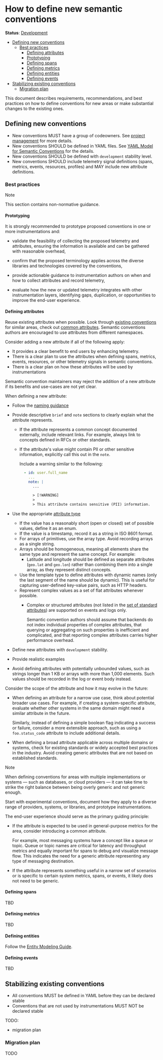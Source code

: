 <!--- Hugo front matter used to generate the website version of this page:
linkTitle: How to define new semantic conventions
--->

# How to define new semantic conventions

**Status**: [Development][DocumentStatus]

<!-- toc -->

- [Defining new conventions](#defining-new-conventions)
  - [Best practices](#best-practices)
    - [Defining attributes](#defining-attributes)
    - [Prototyping](#prototyping)
    - [Defining spans](#defining-spans)
    - [Defining metrics](#defining-metrics)
    - [Defining entities](#defining-entities)
    - [Defining events](#defining-events)
- [Stabilizing existing conventions](#stabilizing-existing-conventions)
  - [Migration plan](#migration-plan)

<!-- tocstop -->

This document describes requirements, recommendations, and best practices on how to define conventions
for new areas or make substantial changes to the existing ones.

## Defining new conventions

- New conventions MUST have a group of codeowners. See [project management](https://github.com/open-telemetry/community/blob/main/project-management.md) for more details.
  <!-- TODO: add CI check for CODEOWNERS file (when a new area is added) -->
- New conventions SHOULD be defined in YAML files. See [YAML Model for Semantic Conventions](/model/README.md) for the details.
- New conventions SHOULD be defined with `development` stability level.
- New conventions SHOULD include telemetry signal definitions (spans, metrics, events, resources, profiles) and MAY include new attribute definitions.

### Best practices

> [!NOTE]
>
> This section contains non-normative guidance.

#### Prototyping

It is strongly recommended to prototype proposed conventions in one or more instrumentations and:

- validate the feasibility of collecting the proposed telemetry and attributes, ensuring the information is available and can be gathered with reasonable overhead,

- confirm that the proposed terminology applies across the diverse libraries and technologies covered by the conventions,

- provide actionable guidance to instrumentation authors on when and how to collect attributes and record telemetry,

- evaluate how the new or updated telemetry integrates with other instrumentation layers, identifying gaps, duplication, or opportunities to improve the end-user experience.

#### Defining attributes

Reuse existing attributes when possible. Look through [existing conventions](/docs/registry/attributes/) for similar areas,
check out [common attributes](/docs/general/attributes.md).
Semantic conventions authors are encouraged to use attributes from different namespaces.

Consider adding a new attribute if all of the following apply:

- It provides a clear benefit to end users by enhancing telemetry.
- There is a clear plan to use the attributes when defining spans, metrics, events, resources, or other telemetry signals in semantic conventions.
- There is a clear plan on how these attributes will be used by instrumentations

Semantic convention maintainers may reject the addition of a new attribute if its benefits
and use-cases are not yet clear.

When defining a new attribute:

- Follow the [naming guidance](/docs/general/naming.md)
- Provide descriptive `brief` and `note` sections to clearly explain what the attribute represents.
  - If the attribute represents a common concept documented externally, include relevant links.
    For example, always link to concepts defined in RFCs or other standards.
  - If the attribute's value might contain PII or other sensitive information, explicitly call this out in
    the `note`.

    Include a warning similar to the following: <!-- TODO: update existing semconv -->

    ```yaml
      - id: user.full_name
        ...
        note: |
          ...

          > [!WARNING]
          >
          > This attribute contains sensitive (PII) information.
    ```

- Use the appropriate [attribute type](https://github.com/open-telemetry/weaver/blob/main/schemas/semconv-syntax.md#type)
  - If the value has a reasonably short (open or closed) set of possible values, define it as an enum.
  - If the value is a timestamp, record it as a string in ISO 8601 format.
  - For arrays of primitives, use the array type. Avoid recording arrays as a single string.
  - Arrays should be homogeneous, meaning all elements share the same type and represent the same concept.
    For example:
    - Latitude and longitude should be defined as separate attributes (`geo.lat` and `geo.lon`)
      rather than combining them into a single array, as they represent distinct concepts.
  - Use the template type to define attributes with dynamic names (only the last segment of the name should be dynamic).
    This is useful for capturing user-defined key-value pairs, such as HTTP headers.
  - Represent complex values as a set of flat attributes whenever possible.
    - Complex or structured attributes (not listed in the
      [set of standard attributes](https://github.com/open-telemetry/opentelemetry-specification/blob/v1.44.0/specification/common/README.md#attribute))
      are supported on events and logs only. <!-- This may change, check out https://github.com/open-telemetry/opentelemetry-specification/pull/4485 to monitor the progress -->

      Semantic convention authors should assume that backends do not index individual properties of complex attributes,
      that querying or aggregating on such properties is inefficient and complicated,
      and that reporting complex attributes carries higher performance overhead.

- Define new attributes with `development` stability.
- Provide realistic examples
- Avoid defining attributes with potentially unbounded values, such as strings longer than
  1 KB or arrays with more than 1,000 elements. Such values should be recorded in the log or event body instead. <!-- This may change, check out https://github.com/open-telemetry/semantic-conventions/issues/1651 to monitor the progress -->

Consider the scope of the attribute and how it may evolve in the future:

- When defining an attribute for a narrow use case, think about potential broader use cases.
  For example, if creating a system-specific attribute, evaluate whether other systems
  in the same domain might need a similar attribute in the future.

  Similarly, instead of defining a simple boolean flag indicating a success or failure, consider a
  more extensible approach, such as using a `foo.status_code` attribute to include additional details.

- When defining a broad attribute applicable across multiple domains or systems,
  check for existing standards or widely accepted best practices in the industry.
  Avoid creating generic attributes that are not based on established standards.

> [!NOTE]
>
> When defining conventions for areas with multiple implementations or systems — such as databases,
> or cloud providers — it can take time to strike the right balance between being
> overly generic and not generic enough.
>
> Start with experimental conventions, document how they apply to a diverse range
> of providers, systems, or libraries, and prototype instrumentations.
>
> The end-user experience should serve as the primary guiding principle:
>
> - If the attribute is expected to be used in general-purpose metrics for the area,
>   consider introducing a common attribute.
>
>   For example, most messaging systems have a concept like a queue or topic.
>   Queue or topic names are critical for latency and throughput metrics and
>   equally important for spans to debug and visualize message flow.
>   This indicates the need for a generic attribute representing any type of messaging destination.
>
> - If the attribute represents something useful in a narrow set of scenarios or
>   is specific to certain system metrics, spans, or events, it likely does not need to be generic.

#### Defining spans

TBD

#### Defining metrics

TBD

#### Defining entities

Follow the [Entity Modeling Guide](/docs/non-normative/how-to-write-conventions/resource-and-entities.md).

#### Defining events

TBD

## Stabilizing existing conventions

- All conventions MUST be defined in YAML before they can be declared stable
- Conventions that are not used by instrumentations MUST NOT be declared stable

TODO:

- migration plan

### Migration plan

TODO

[DocumentStatus]: https://opentelemetry.io/docs/specs/otel/document-status
